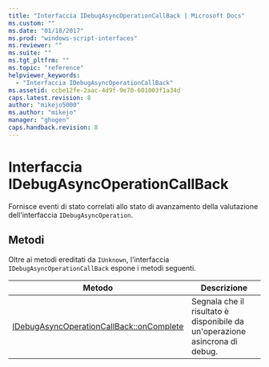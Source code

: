 ```yaml
---
title: "Interfaccia IDebugAsyncOperationCallBack | Microsoft Docs"
ms.custom: ""
ms.date: "01/18/2017"
ms.prod: "windows-script-interfaces"
ms.reviewer: ""
ms.suite: ""
ms.tgt_pltfrm: ""
ms.topic: "reference"
helpviewer_keywords: 
  - "Interfaccia IDebugAsyncOperationCallBack"
ms.assetid: ccbe12fe-2aac-4d9f-9e70-601003f1a34d
caps.latest.revision: 8
author: "mikejo5000"
ms.author: "mikejo"
manager: "ghogen"
caps.handback.revision: 8
---
```

# Interfaccia IDebugAsyncOperationCallBack
Fornisce eventi di stato correlati allo stato di avanzamento della valutazione dell'interfaccia `IDebugAsyncOperation`.  
  
## Metodi  
 Oltre ai metodi ereditati da `IUnknown`, l'interfaccia `IDebugAsyncOperationCallBack` espone i metodi seguenti.  
  
|Metodo|Descrizione|  
|------------|-----------------|  
|[IDebugAsyncOperationCallBack::onComplete](../../winscript/reference/idebugasyncoperationcallback-oncomplete.md)|Segnala che il risultato è disponibile da un'operazione asincrona di debug.|